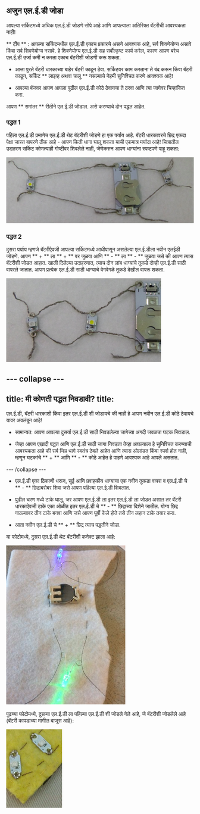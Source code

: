 ## अजुन एल.ई.डी जोडा

आपल्या सर्किटमध्ये अधिक एल.ई.डी जोडणे सोपे आहे आणि आपल्याला अतिरिक्त बॅटरीची आवश्यकता नाही!

** टीप ** : आपल्या सर्किटमधील एल.ई.डी एकाच प्रकारचे असणे आवश्यक आहे, सर्व शिवणेयोग्य असावे किंवा सर्व शिवणेयोग्य नसावे. हे शिवणेयोग्य एल.ई.डी सह सर्वोत्कृष्ट कार्य करेल, कारण आपण बरेच एल.ई.डी उर्जा कमी न करता एकाच बॅटरीशी जोडणी करू शकता.

+ आत्ता पुरते बॅटरी धारकाच्या बाहेर बॅटरी काढून ठेवा. सर्किटवर काम करताना ते बंद करून किंवा बॅटरी काढून, सर्किट ** लाइव्ह अथवा चालू ** नसल्याचे नेहमी सुनिश्चित करणे आवश्यक आहे!

+ आपल्या बॅजवर आपण आपला पुढील एल.ई.डी कोठे ठेवायचा ते ठरवा आणि त्या जागेवर चिन्हांकित करा.

आपण ** समांतर ** रीतीने एल.ई.डी जोडाल. असे करण्याचे दोन पद्धत आहेत.

### पद्धत 1

पहिला एल.ई.डी प्रमाणेच एल.ई.डी थेट बॅटरीशी जोडणे हा एक पर्याय आहे. बॅटरी धारकावरचे छिद्र एकदा पेक्षा जास्त वापरणे ठीक आहे - आपण किती धागा घालू शकता याची एकमात्र मर्यादा आहे! चित्रातील उदाहरण सर्किट कोणत्याही गोष्टीवर शिवलेले नाही, जेणेकरुन आपण धाग्यांना स्पष्टपणे पाहू शकता:

![](images/more_leds_separate.png)

### पद्धत 2

दुसरा पर्याय म्हणजे बॅटरीऐवजी आपल्या सर्किटमध्ये आधीपासून असलेल्या एल.ई.डीला नवीन एलईडी जोडणे. आपण ** + ** ला ** + ** वर जुळवा आणि ** - ** ला **  - ** जुळवा जसे की आपण त्यास बॅटरीशी जोडत आहात. खाली दिलेल्या उदाहरणात, त्याच दोन लांब धाग्यांचे तुकडे दोन्ही एल.ई.डी साठी वापरले जातात. आपण प्रत्येक एल.ई.डी साठी धाग्याचे वेगवेगळे तुकडे देखील वापरू शकता.

![](images/more_leds_extended.png)

--- collapse ---
---
title: मी कोणती पद्धत निवडावी? title:
---

एल.ई.डी, बॅटरी धारकाशी किंवा इतर एल.ई.डी शी जोडायचे की नाही हे आपण नवीन एल.ई.डी कोठे ठेवायचे यावर अवलंबून आहे!

+ सामान्यत: आपण आपल्या दुसर्या एल.ई.डी साठी निवडलेल्या जागेच्या अगदी जवळचा घटक निवडाल.

+ जेव्हा आपण एखादी पद्धत आणि एल.ई.डी साठी जागा निवडता तेव्हा आपल्याला हे सुनिश्चित करण्याची आवश्यकता आहे की सर्व भिन्न धागे स्वतंत्र ठेवले आहेत आणि त्यास ओलांडत किंवा स्पर्श होत नाही, म्हणून घटकांचे ** + ** आणि ** - ** कोठे आहेत हे पाहणे आवश्यक आहे आपले असतात.

--- /collapse ---

+ एल.ई.डी एका ठिकाणी धरून, सुई आणि प्रवाहकीय धाग्याचा एक नवीन तुकडा वापरा व एल.ई.डी चे ** - ** छिद्राबरोबर शिवा जसे आपण पहिल्या एल.ई.डी शिवलात.

+ पुढील चरण मध्ये टाके घालू. जर आपण एल.ई.डी ला इतर एल.ई.डी ला जोडत असाल तर बॅटरी धारकाऐवजी टाके एका ओळीत इतर एल.ई.डी चे ** - ** छिद्राच्या दिशेने जातील. योग्य छिद्र गाठल्यावर तीन टाके बनवा आणि जसे आपण पूर्वी केले होते तसे तीन लहान टाके तयार करा.

+ आता नवीन एल.ई.डी चे ** + ** छिद्र त्याच पद्धतीने जोडा.

या फोटोमध्ये, दुसरा एल.ई.डी थेट बॅटरीशी कनेक्ट झाला आहे:

![](images/second_led.JPG)

पुढच्या फोटोमध्ये, दुसर्‍या एल.ई.डी ला पहिल्या एल.ई.डी शी जोडले गेले आहे, जे बॅटरीशी जोडलेले आहे (बॅटरी कापडाच्या मागील बाजूस आहे):

![](images/second_led2.png)
